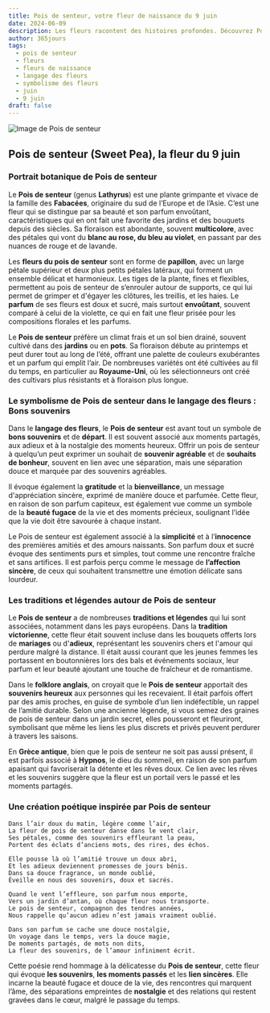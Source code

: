 ```yaml
---
title: Pois de senteur, votre fleur de naissance du 9 juin
date: 2024-06-09
description: Les fleurs racontent des histoires profondes. Découvrez Pois de senteur, votre fleur de naissance du 9 juin, ses symboles et récits fascinants. Plongez dans sa signification et son langage unique dans l'art floral.
author: 365jours
tags:
  - pois de senteur
  - fleurs
  - fleurs de naissance
  - langage des fleurs
  - symbolisme des fleurs
  - juin
  - 9 juin
draft: false
---
```



![Image de Pois de senteur](https://cdn.pixabay.com/photo/2018/09/20/17/19/sweetpea-flower-3691372_960_720.jpg#center)


## Pois de senteur (Sweet Pea), la fleur du 9 juin

### Portrait botanique de Pois de senteur

Le **Pois de senteur** (genus **Lathyrus**) est une plante grimpante et vivace de la famille des **Fabacées**, originaire du sud de l’Europe et de l’Asie. C’est une fleur qui se distingue par sa beauté et son parfum envoûtant, caractéristiques qui en ont fait une favorite des jardins et des bouquets depuis des siècles. Sa floraison est abondante, souvent **multicolore**, avec des pétales qui vont du **blanc au rose, du bleu au violet**, en passant par des nuances de rouge et de lavande.

Les **fleurs du pois de senteur** sont en forme de **papillon**, avec un large pétale supérieur et deux plus petits pétales latéraux, qui forment un ensemble délicat et harmonieux. Les tiges de la plante, fines et flexibles, permettent au pois de senteur de s’enrouler autour de supports, ce qui lui permet de grimper et d'égayer les clôtures, les treillis, et les haies. Le **parfum** de ses fleurs est doux et sucré, mais surtout **envoûtant**, souvent comparé à celui de la violette, ce qui en fait une fleur prisée pour les compositions florales et les parfums.

Le **Pois de senteur** préfère un climat frais et un sol bien drainé, souvent cultivé dans des **jardins** ou en **pots**. Sa floraison débute au printemps et peut durer tout au long de l’été, offrant une palette de couleurs exubérantes et un parfum qui emplit l’air. De nombreuses variétés ont été cultivées au fil du temps, en particulier au **Royaume-Uni**, où les sélectionneurs ont créé des cultivars plus résistants et à floraison plus longue.

### Le symbolisme de Pois de senteur dans le langage des fleurs : Bons souvenirs

Dans le **langage des fleurs**, le **Pois de senteur** est avant tout un symbole de **bons souvenirs** et de **départ**. Il est souvent associé aux moments partagés, aux adieux et à la nostalgie des moments heureux. Offrir un pois de senteur à quelqu’un peut exprimer un souhait de **souvenir agréable** et de **souhaits de bonheur**, souvent en lien avec une séparation, mais une séparation douce et marquée par des souvenirs agréables.

Il évoque également la **gratitude** et la **bienveillance**, un message d'appréciation sincère, exprimé de manière douce et parfumée. Cette fleur, en raison de son parfum capiteux, est également vue comme un symbole de la **beauté fugace** de la vie et des moments précieux, soulignant l’idée que la vie doit être savourée à chaque instant.

Le Pois de senteur est également associé à la **simplicité** et à l’**innocence** des premières amitiés et des amours naissants. Son parfum doux et sucré évoque des sentiments purs et simples, tout comme une rencontre fraîche et sans artifices. Il est parfois perçu comme le message de **l’affection sincère**, de ceux qui souhaitent transmettre une émotion délicate sans lourdeur.

### Les traditions et légendes autour de Pois de senteur

Le **Pois de senteur** a de nombreuses **traditions et légendes** qui lui sont associées, notamment dans les pays européens. Dans la **tradition victorienne**, cette fleur était souvent incluse dans les bouquets offerts lors de **mariages** ou d'**adieux**, représentant les souvenirs chers et l'amour qui perdure malgré la distance. Il était aussi courant que les jeunes femmes les portassent en boutonnières lors des bals et événements sociaux, leur parfum et leur beauté ajoutant une touche de fraîcheur et de romantisme.

Dans le **folklore anglais**, on croyait que le **Pois de senteur** apportait des **souvenirs heureux** aux personnes qui les recevaient. Il était parfois offert par des amis proches, en guise de symbole d’un lien indéfectible, un rappel de l’amitié durable. Selon une ancienne légende, si vous semez des graines de pois de senteur dans un jardin secret, elles pousseront et fleuriront, symbolisant que même les liens les plus discrets et privés peuvent perdurer à travers les saisons.

En **Grèce antique**, bien que le pois de senteur ne soit pas aussi présent, il est parfois associé à **Hypnos**, le dieu du sommeil, en raison de son parfum apaisant qui favoriserait la détente et les rêves doux. Ce lien avec les rêves et les souvenirs suggère que la fleur est un portail vers le passé et les moments partagés.

### Une création poétique inspirée par Pois de senteur

```
Dans l’air doux du matin, légère comme l’air,
La fleur de pois de senteur danse dans le vent clair,
Ses pétales, comme des souvenirs effleurant la peau,
Portent des éclats d’anciens mots, des rires, des échos.

Elle pousse là où l’amitié trouve un doux abri,
Et les adieux deviennent promesses de jours bénis.
Dans sa douce fragrance, un monde oublié,
Éveille en nous des souvenirs, doux et sacrés.

Quand le vent l’effleure, son parfum nous emporte,
Vers un jardin d’antan, où chaque fleur nous transporte.
Le pois de senteur, compagnon des tendres années,
Nous rappelle qu’aucun adieu n’est jamais vraiment oublié.

Dans son parfum se cache une douce nostalgie,
Un voyage dans le temps, vers la douce magie,
De moments partagés, de mots non dits,
La fleur des souvenirs, de l’amour infiniment écrit.
```

Cette poésie rend hommage à la délicatesse du **Pois de senteur**, cette fleur qui évoque **les souvenirs**, **les moments passés** et les **lien sincères**. Elle incarne la beauté fugace et douce de la vie, des rencontres qui marquent l’âme, des séparations empreintes de **nostalgie** et des relations qui restent gravées dans le cœur, malgré le passage du temps.

